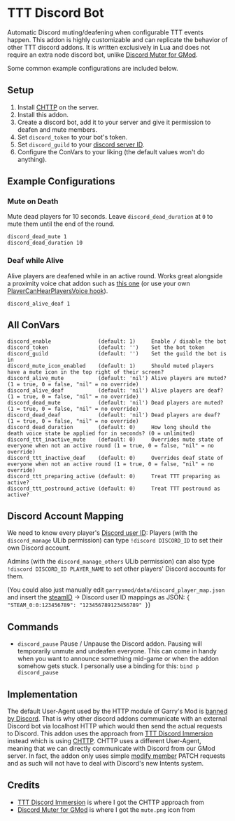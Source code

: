 # TTT Discord Bot

Automatic Discord muting/deafening when configurable TTT events happen.
This addon is highly customizable and can replicate the behavior of other TTT discord addons.
It is written exclusively in Lua and does not require an extra node discord bot, unlike [Discord Muter for GMod](https://github.com/marceltransier/ttt_discord_bot).

Some common example configurations are included below.

## Setup

1. Install [CHTTP](https://github.com/timschumi/gmod-chttp) on the server.
2. Install this addon.
3. Create a discord bot, add it to your server and give it permission to deafen and mute members.
4. Set `discord_token` to your bot's token.
5. Set `discord_guild` to your [discord server ID](https://support.discord.com/hc/en-us/articles/206346498-Where-can-I-find-my-User-Server-Message-ID-).
6. Configure the ConVars to your liking (the default values won't do anything).

## Example Configurations

### Mute on Death

Mute dead players for 10 seconds. Leave `discord_dead_duration` at `0` to mute them until the end of the round.

```
discord_dead_mute 1
discord_dead_duration 10
```

### Deaf while Alive

Alive players are deafened while in an active round. Works great alongside a proximity voice chat addon such as [this one](https://steamcommunity.com/sharedfiles/filedetails/?id=2051674221) (or use your own [PlayerCanHearPlayersVoice hook](https://wiki.facepunch.com/gmod/GM:PlayerCanHearPlayersVoice)).

```
discord_alive_deaf 1
```

## All ConVars

```
discord_enable               (default: 1)     Enable / disable the bot
discord_token                (default: '')    Set the bot token
discord_guild                (default: '')    Set the guild the bot is in
discord_mute_icon_enabled    (default: 1)     Should muted players have a mute icon in the top right of their screen?
discord_alive_mute           (default: 'nil') Alive players are muted? (1 = true, 0 = false, "nil" = no override)
discord_alive_deaf           (default: 'nil') Alive players are deaf? (1 = true, 0 = false, "nil" = no override)
discord_dead_mute            (default: 'nil') Dead players are muted? (1 = true, 0 = false, "nil" = no override)
discord_dead_deaf            (default: 'nil') Dead players are deaf? (1 = true, 0 = false, "nil" = no override)
discord_dead_duration        (default: 0)     How long should the death voice state be applied for in seconds? (0 = unlimited)
discord_ttt_inactive_mute    (default: 0)     Overrides mute state of everyone when not an active round (1 = true, 0 = false, "nil" = no override)
discord_ttt_inactive_deaf    (default: 0)     Overrides deaf state of everyone when not an active round (1 = true, 0 = false, "nil" = no override)
discord_ttt_preparing_active (default: 0)     Treat TTT preparing as active?
discord_ttt_postround_active (default: 0)     Treat TTT postround as active?
```

## Discord Account Mapping

We need to know every player's [Discord user ID](https://support.discord.com/hc/en-us/articles/206346498-Where-can-I-find-my-User-Server-Message-ID-):
Players (with the `discord_manage` ULib permission) can type `!discord DISCORD_ID` to set their own Discord account.

Admins (with the `discord_manage_others` ULib permission) can also type `!discord DISCORD_ID PLAYER_NAME` to set other players' Discord accounts for them.

(You could also just manually edit `garrysmod/data/discord_player_map.json` and insert the [steamID](https://www.steamidfinder.com/) → Discord user ID mappings as JSON: `{ "STEAM_0:0:123456789": "123456789123456789" }`)

## Commands

- `discord_pause` Pause / Unpause the Discord addon. Pausing will temporarily unmute and undeafen everyone. This can come in handy when you want to announce something mid-game or when the addon somehow gets stuck. I personally use a binding for this: `bind p discord_pause`

## Implementation

The default User-Agent used by the HTTP module of Garry's Mod is [banned by Discord](https://github.com/Owningle/TTT-Discord-Immersion/issues/1).
That is why other discord addons communicate with an external Discord bot via localhost HTTP which would then send the actual requests to Discord.
This addon uses the approach from [TTT Discord Immersion](https://github.com/Owningle/TTT-Discord-Immersion) instead which is using [CHTTP](https://github.com/timschumi/gmod-chttp).
CHTTP uses a different User-Agent, meaning that we can directly communicate with Discord from our GMod server.
In fact, the addon only uses simple [modify member](https://discord.com/developers/docs/resources/guild#modify-guild-member) PATCH requests and as such will not have to deal with Discord's new Intents system.

## Credits

- [TTT Discord Immersion](https://github.com/Owningle/TTT-Discord-Immersion) is where I got the CHTTP approach from
- [Discord Muter for GMod](https://github.com/manix84/discord_gmod_bot) is where I got the `mute.png` icon from
